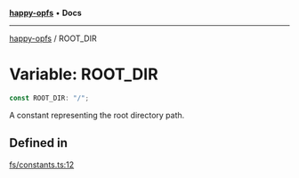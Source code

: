[**happy-opfs**](../README.md) • **Docs**

***

[happy-opfs](../README.md) / ROOT\_DIR

# Variable: ROOT\_DIR

```ts
const ROOT_DIR: "/";
```

A constant representing the root directory path.

## Defined in

[fs/constants.ts:12](https://github.com/JiangJie/happy-opfs/blob/a6314c4612c605f77895adcb9d6d91abcaafaa7d/src/fs/constants.ts#L12)
